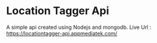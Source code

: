 # Location Tagger Api
A simple api created using Nodejs and mongodb.
Live Url : https://locationtagger-api.appmediatek.com/
